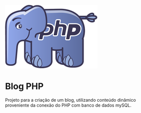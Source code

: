 !['php-logo'](assets/svg/php-logo.png)

# Blog PHP

<p>Projeto para a criação de um blog, utilizando conteúdo dinâmico proveniente da conexão do PHP com banco de dados mySQL.<p>
